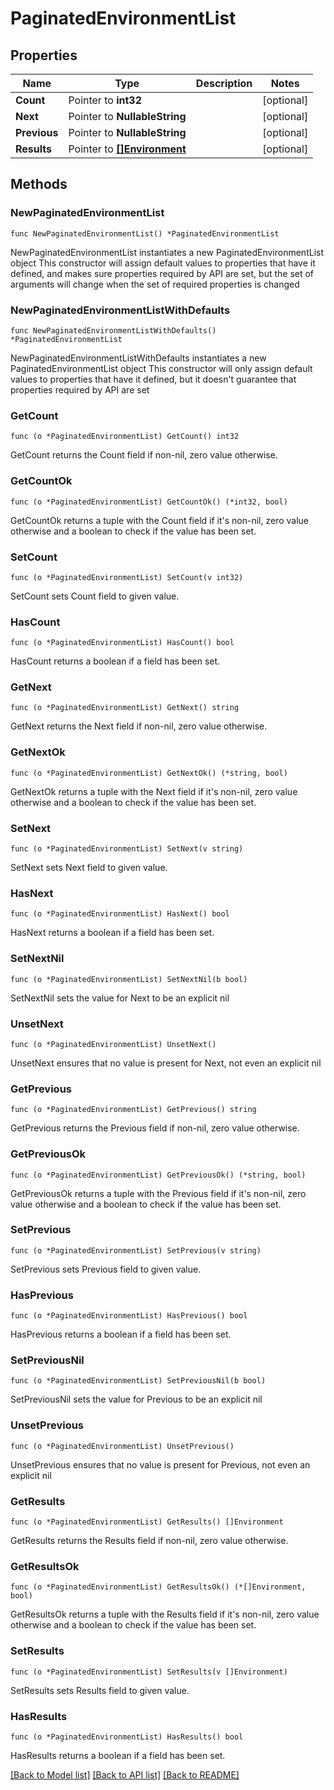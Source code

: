 # PaginatedEnvironmentList

## Properties

Name | Type | Description | Notes
------------ | ------------- | ------------- | -------------
**Count** | Pointer to **int32** |  | [optional] 
**Next** | Pointer to **NullableString** |  | [optional] 
**Previous** | Pointer to **NullableString** |  | [optional] 
**Results** | Pointer to [**[]Environment**](Environment.md) |  | [optional] 

## Methods

### NewPaginatedEnvironmentList

`func NewPaginatedEnvironmentList() *PaginatedEnvironmentList`

NewPaginatedEnvironmentList instantiates a new PaginatedEnvironmentList object
This constructor will assign default values to properties that have it defined,
and makes sure properties required by API are set, but the set of arguments
will change when the set of required properties is changed

### NewPaginatedEnvironmentListWithDefaults

`func NewPaginatedEnvironmentListWithDefaults() *PaginatedEnvironmentList`

NewPaginatedEnvironmentListWithDefaults instantiates a new PaginatedEnvironmentList object
This constructor will only assign default values to properties that have it defined,
but it doesn't guarantee that properties required by API are set

### GetCount

`func (o *PaginatedEnvironmentList) GetCount() int32`

GetCount returns the Count field if non-nil, zero value otherwise.

### GetCountOk

`func (o *PaginatedEnvironmentList) GetCountOk() (*int32, bool)`

GetCountOk returns a tuple with the Count field if it's non-nil, zero value otherwise
and a boolean to check if the value has been set.

### SetCount

`func (o *PaginatedEnvironmentList) SetCount(v int32)`

SetCount sets Count field to given value.

### HasCount

`func (o *PaginatedEnvironmentList) HasCount() bool`

HasCount returns a boolean if a field has been set.

### GetNext

`func (o *PaginatedEnvironmentList) GetNext() string`

GetNext returns the Next field if non-nil, zero value otherwise.

### GetNextOk

`func (o *PaginatedEnvironmentList) GetNextOk() (*string, bool)`

GetNextOk returns a tuple with the Next field if it's non-nil, zero value otherwise
and a boolean to check if the value has been set.

### SetNext

`func (o *PaginatedEnvironmentList) SetNext(v string)`

SetNext sets Next field to given value.

### HasNext

`func (o *PaginatedEnvironmentList) HasNext() bool`

HasNext returns a boolean if a field has been set.

### SetNextNil

`func (o *PaginatedEnvironmentList) SetNextNil(b bool)`

 SetNextNil sets the value for Next to be an explicit nil

### UnsetNext
`func (o *PaginatedEnvironmentList) UnsetNext()`

UnsetNext ensures that no value is present for Next, not even an explicit nil
### GetPrevious

`func (o *PaginatedEnvironmentList) GetPrevious() string`

GetPrevious returns the Previous field if non-nil, zero value otherwise.

### GetPreviousOk

`func (o *PaginatedEnvironmentList) GetPreviousOk() (*string, bool)`

GetPreviousOk returns a tuple with the Previous field if it's non-nil, zero value otherwise
and a boolean to check if the value has been set.

### SetPrevious

`func (o *PaginatedEnvironmentList) SetPrevious(v string)`

SetPrevious sets Previous field to given value.

### HasPrevious

`func (o *PaginatedEnvironmentList) HasPrevious() bool`

HasPrevious returns a boolean if a field has been set.

### SetPreviousNil

`func (o *PaginatedEnvironmentList) SetPreviousNil(b bool)`

 SetPreviousNil sets the value for Previous to be an explicit nil

### UnsetPrevious
`func (o *PaginatedEnvironmentList) UnsetPrevious()`

UnsetPrevious ensures that no value is present for Previous, not even an explicit nil
### GetResults

`func (o *PaginatedEnvironmentList) GetResults() []Environment`

GetResults returns the Results field if non-nil, zero value otherwise.

### GetResultsOk

`func (o *PaginatedEnvironmentList) GetResultsOk() (*[]Environment, bool)`

GetResultsOk returns a tuple with the Results field if it's non-nil, zero value otherwise
and a boolean to check if the value has been set.

### SetResults

`func (o *PaginatedEnvironmentList) SetResults(v []Environment)`

SetResults sets Results field to given value.

### HasResults

`func (o *PaginatedEnvironmentList) HasResults() bool`

HasResults returns a boolean if a field has been set.


[[Back to Model list]](../README.md#documentation-for-models) [[Back to API list]](../README.md#documentation-for-api-endpoints) [[Back to README]](../README.md)


